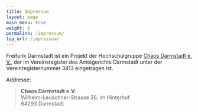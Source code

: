 ```yaml
---
title: Impressum
layout: page
main_menu: true
weight: 6
permalink: /impressum/
top_url: /impressum/
---
```


Freifunk Darmstadt ist ein Projekt der Hochschulgruppe [Chaos Darmstadt e. V.](http://chaos-darmstadt.de/), der im Vereinsregister des Amtsgerichts Darmstadt unter der Vereinregisternummer 3413 eingetragen ist.

Addresse:  
> **Chaos Darmstadt e.V.**  
> Wilhelm-Leuschner-Strasse 36, im Hinterhof  
> 64293 Darmstadt
